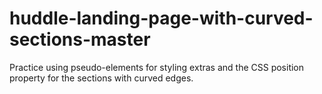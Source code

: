 # huddle-landing-page-with-curved-sections-master
Practice using pseudo-elements for styling extras and the CSS  position property for the sections with curved edges.
